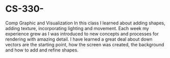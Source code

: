 # CS-330-
Comp Graphic and Visualization
In this class I learned about adding shapes, adding texture, incorporating lighting and movement. Each week my experience grew as I was introduced to new concepts and processes for rendering with amazing detail. I have learned a great deal about down vectors are the starting point, how the screen was created, the background and how to add and refine shapes.
